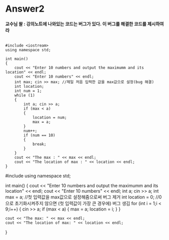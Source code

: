 # Answer2

#### 교수님 왈 : 강의노트에 나와있는 코드는 버그가 있다. 이 버그를 해결한 코드를 제시하여라

```

#include <iostream>
using namespace std;

int main()
{
	cout << "Enter 10 numbers and output the maximumm and its location" << endl;
	cout << "Enter 10 numbers" << endl;
	int max; cin >> max; //제일 처음 입력한 값을 max값으로 설정(bug 해결)
	int location;
	int num = 1;
	while (1)
	{
		int a; cin >> a;
		if (max < a)
		{
			location = num;
			max = a;
		}
		num++;
		if (num == 10)
		{
			break;
		}
	}
	cout << "The max : " << max << endl;
	cout << "The location of max : " << location << endl;
}

```
#include <iostream>
using namespace std;

int main()
{
	cout << "Enter 10 numbers and output the maximumm and its location" << endl;
	cout << "Enter 10 numbers" << endl;
	int a;
	cin >> a;
	int max = a; //첫 입력값을 max값으로 설정해줌으로써 버그 제거
	int location = 0; //0으로 초기화시켜주지 않으면 (첫 입력값이 가장 큰 경우에) 버그 생김
	for (int i = 1;i < 9;i++)
	{
		cin >> a;
		if (max < a)
		{
			max = a;
			location = i;
		}
	}

	cout << "The max: " << max << endl;
	cout << "The location of max: " << location << endl;
}

```
